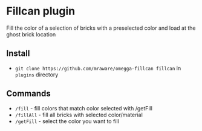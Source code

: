 # Fillcan plugin

Fill the color of a selection of bricks with a preselected color and load at the ghost brick location

## Install

* `git clone https://github.com/mraware/omegga-fillcan fillcan` in `plugins` directory

## Commands

 * `/fill` - fill colors that match color selected with /getFill
 * `/fillAll` - fill all bricks with selected color/material
 * `/getFill` - select the color you want to fill
